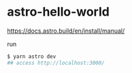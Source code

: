 # astro-hello-world

https://docs.astro.build/en/install/manual/

run

```sh
$ yarn astro dev
## access http://localhost:3000/
```
